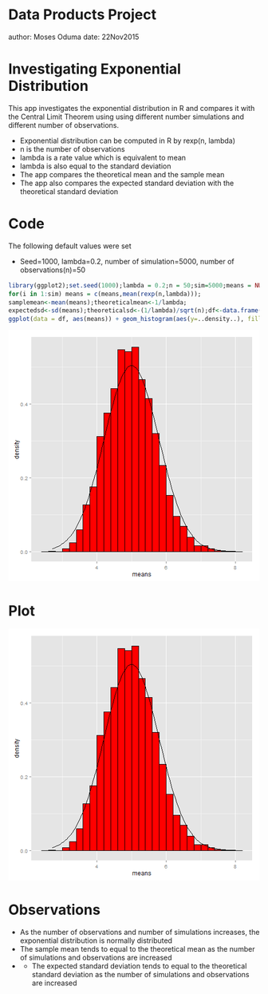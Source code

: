 Data Products Project
========================================================
author: Moses Oduma
date: 22Nov2015

Investigating Exponential Distribution
========================================================
This app investigates the exponential distribution in R and compares it with the Central Limit Theorem using using different number simulations and different number of observations.

- Exponential distribution can be computed in R by rexp(n, lambda)
- n is the number of observations
- lambda is a rate value which is equivalent to mean
- lambda is also equal to the standard deviation
- The app compares the theoretical mean and the sample mean
- The app also compares the expected standard deviation with the theoretical standard deviation

Code
========================================================
The following default values were set
- Seed=1000, lambda=0.2, number of simulation=5000, number of observations(n)=50

```r
library(ggplot2);set.seed(1000);lambda = 0.2;n = 50;sim=5000;means = NULL
for(i in 1:sim) means = c(means,mean(rexp(n,lambda)));
samplemean<-mean(means);theoreticalmean<-1/lambda;
expectedsd<-sd(means);theoreticalsd<-(1/lambda)/sqrt(n);df<-data.frame(means);
ggplot(data = df, aes(means)) + geom_histogram(aes(y=..density..), fill = I('#ff0000'),binwidth = 0.20, color = I('black')) + stat_function(fun = dnorm, arg = list(mean = 5, sd = 0.7905694))
```

![plot of chunk unnamed-chunk-1](DataProducts-figure/unnamed-chunk-1-1.png) 

Plot
========================================================

![plot of chunk unnamed-chunk-2](DataProducts-figure/unnamed-chunk-2-1.png) 

Observations
========================================================
- As the number of observations and number of simulations increases, the exponential distribution is normally distributed
- The sample mean tends to equal to the theoretical mean as the number of simulations and observations are increased
- - The expected standard deviation tends to equal to the theoretical standard deviation as the number of simulations and observations are increased
